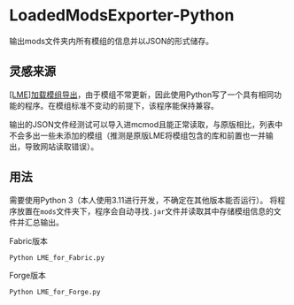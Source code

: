 # LoadedModsExporter-Python

输出mods文件夹内所有模组的信息并以JSON的形式储存。

## 灵感来源

[[LME]加载模组导出](https://www.mcmod.cn/class/2995.html)，由于模组不常更新，因此使用Python写了一个具有相同功能的程序。在模组标准不变动的前提下，该程序能保持兼容。

输出的JSON文件经测试可以导入进mcmod且能正常读取，与原版相比，列表中不会多出一些未添加的模组（推测是原版LME将模组包含的库和前置也一并输出，导致网站读取错误）。

## 用法

需要使用Python 3（本人使用3.11进行开发，不确定在其他版本能否运行）。
将程序放置在`mods`文件夹下，程序会自动寻找`.jar`文件并读取其中存储模组信息的文件并汇总输出。

Fabric版本
~~~
Python LME_for_Fabric.py
~~~

Forge版本

~~~
Python LME_for_Forge.py
~~~
